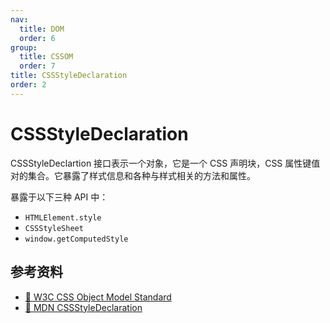 ```yaml
---
nav:
  title: DOM
  order: 6
group:
  title: CSSOM
  order: 7
title: CSSStyleDeclaration
order: 2
---
```


# CSSStyleDeclaration

CSSStyleDeclartion 接口表示一个对象，它是一个 CSS 声明块，CSS 属性键值对的集合。它暴露了样式信息和各种与样式相关的方法和属性。

暴露于以下三种 API 中：

- `HTMLElement.style`
- `CSSStyleSheet`
- `window.getComputedStyle`

## 参考资料

- [📖 W3C CSS Object Model Standard](https://drafts.csswg.org/cssom/#cssstyledeclaration)
- [📖 MDN CSSStyleDeclaration](https://developer.mozilla.org/zh-CN/docs/Web/API/CSSStyleDeclaration)
